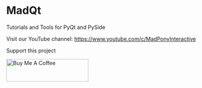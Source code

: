 # MadQt
Tutorials and Tools for PyQt and PySide

Visit our YouTube channel: 
https://www.youtube.com/c/MadPonyInteractive

Support this project

<a href="https://www.buymeacoffee.com/MadPonyInt" target="_blank"><img src="https://cdn.buymeacoffee.com/buttons/v2/default-yellow.png" alt="Buy Me A Coffee" style="height: 60px !important;width: 217px !important;" ></a>
